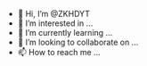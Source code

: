 - 👋 Hi, I’m @ZKHDYT
- 👀 I’m interested in ...
- 🌱 I’m currently learning ...
- 💞️ I’m looking to collaborate on ...
- 📫 How to reach me ...

<!---
ZKHDYT/ZKHDYT is a Minecraft Code Creator.
I am doing minecraft modes on Microsoft Visual Code 
